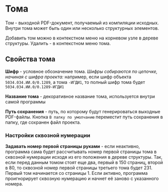 # Тома
Том - выходной PDF-документ, получаемый из компиляции исходных. Внутри тома может быть один или несколько структурных элементов.

Добавить том можно в контекстном меню на корневом узле в дереве структуры. Удалить - в контекстном меню тома.

## Свойства тома
**Шифр** - условное обозначение тома. _Шифры собираются по цепочке, начиная с шифра проекта:_ например, если шифр объекта `5034.034.ИИ.0/0.1289`, а тома `-ИГДИ1`, то полный шифр тома будет `5034.034.ИИ.0/0.1289-ИГДИ1`

**Название тома** - декоративное название тома, используется внутри самой программы

**Путь сохранения** - путь, по которому будут генерироваться выходные PDF-файлы. Кнопка `В папку по умолчанию` переместит путь сохранения в папку, где сохранен файл проекта.

### Настройки сквозной нумерации
**Задавать номер первой страницы руками** - если неактивно, программа сама будет рассчитывать номер первой страницы тома в сквозной нумерации исходя из его положения в дереве структуры. Так, если перед данным томом стоят еще два, первый в 150 страниц, второй в 80, то сквозной номер первой страницы третьего тома будет 231. Первый том начинается со страницы 1. Если активно, программа проигнорирует сквозную нумерацию и начнет её заново с указанного номера.